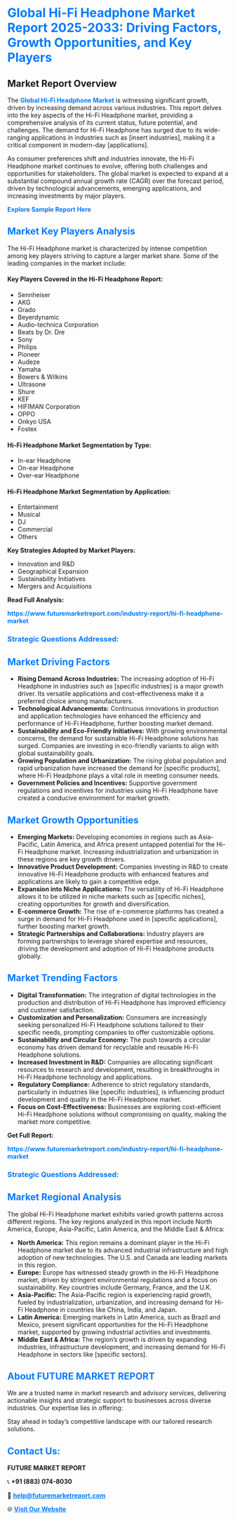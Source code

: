 <h1 style="color: #007BFF;">Global Hi-Fi Headphone Market Report 2025-2033: Driving Factors, Growth Opportunities, and Key Players</h1>

<section id="overview">
<h2>Market Report Overview</h2>
<p>The <a href="https://www.futuremarketreport.com/industry-report/hi-fi-headphone-market" style="color: #007BFF; text-decoration: none;"><strong>Global Hi-Fi Headphone Market</strong></a> is witnessing significant growth, driven by increasing demand across various industries. This report delves into the key aspects of the Hi-Fi Headphone market, providing a comprehensive analysis of its current status, future potential, and challenges. The demand for Hi-Fi Headphone has surged due to its wide-ranging applications in industries such as [insert industries], making it a critical component in modern-day [applications].</p>
<p>As consumer preferences shift and industries innovate, the Hi-Fi Headphone market continues to evolve, offering both challenges and opportunities for stakeholders. The global market is expected to expand at a substantial compound annual growth rate (CAGR) over the forecast period, driven by technological advancements, emerging applications, and increasing investments by major players.</p>
</section>

<section id="overview">
<p><a href="https://www.futuremarketreport.com/request-sample/reportId=60106" style="color: #007BFF; text-decoration: none;"><strong>Explore Sample Report Here</strong></a></p>
</section>

<section id="key-players">
<h2 style="color: #007BFF;">Market Key Players Analysis</h2>
<p>The Hi-Fi Headphone market is characterized by intense competition among key players striving to capture a larger market share. Some of the leading companies in the market include:</p>
<h4>Key Players Covered in the Hi-Fi Headphone Report:</h4>
<ul><li>Sennheiser</li><li>AKG</li><li>Grado</li><li>Beyerdynamic</li><li>Audio-technica Corporation</li><li>Beats by Dr. Dre</li><li>Sony</li><li>Philips</li><li>Pioneer</li><li>Audeze</li><li>Yamaha</li><li>Bowers &amp; Wilkins</li><li>Ultrasone</li><li>Shure</li><li>KEF</li><li>HIFIMAN Corporation</li><li>OPPO</li><li>Onkyo USA</li><li>Fostex</li></ul>
<h4>Hi-Fi Headphone Market Segmentation by Type:</h4>
<ul><li>In-ear Headphone</li><li>On-ear Headphone</li><li>Over-ear Headphone</li></ul>

<h4>Hi-Fi Headphone Market Segmentation by Application:</h4>
<ul><li>Entertainment</li><li>Musical</li><li>DJ</li><li>Commercial</li><li>Others</li></ul>
<p><strong>Key Strategies Adopted by Market Players:</strong></p>
<ul>
<li>Innovation and R&D</li>
<li>Geographical Expansion</li>
<li>Sustainability Initiatives</li>
<li>Mergers and Acquisitions</li>
</ul>
</section>

<section>
<p><strong>Read Full Analysis: </strong></p><a href="https://www.futuremarketreport.com/industry-report/hi-fi-headphone-market" style="color: #007BFF; text-decoration: none;"><strong>https://www.futuremarketreport.com/industry-report/hi-fi-headphone-market</strong></a>
<h3 style="color: #007BFF;">Strategic Questions Addressed:</h3>
</section>

<section id="driving-factors">
<h2 style="color: #007BFF;">Market Driving Factors</h2>
<ul>
<li><strong>Rising Demand Across Industries:</strong> The increasing adoption of Hi-Fi Headphone in industries such as [specific industries] is a major growth driver. Its versatile applications and cost-effectiveness make it a preferred choice among manufacturers.</li>
<li><strong>Technological Advancements:</strong> Continuous innovations in production and application technologies have enhanced the efficiency and performance of Hi-Fi Headphone, further boosting market demand.</li>
<li><strong>Sustainability and Eco-Friendly Initiatives:</strong> With growing environmental concerns, the demand for sustainable Hi-Fi Headphone solutions has surged. Companies are investing in eco-friendly variants to align with global sustainability goals.</li>
<li><strong>Growing Population and Urbanization:</strong> The rising global population and rapid urbanization have increased the demand for [specific products], where Hi-Fi Headphone plays a vital role in meeting consumer needs.</li>
<li><strong>Government Policies and Incentives:</strong> Supportive government regulations and incentives for industries using Hi-Fi Headphone have created a conducive environment for market growth.</li>
</ul>
</section>

<section id="growth-opportunities">
<h2 style="color: #007BFF;">Market Growth Opportunities</h2>
<ul>
<li><strong>Emerging Markets:</strong> Developing economies in regions such as Asia-Pacific, Latin America, and Africa present untapped potential for the Hi-Fi Headphone market. Increasing industrialization and urbanization in these regions are key growth drivers.</li>
<li><strong>Innovative Product Development:</strong> Companies investing in R&D to create innovative Hi-Fi Headphone products with enhanced features and applications are likely to gain a competitive edge.</li>
<li><strong>Expansion into Niche Applications:</strong> The versatility of Hi-Fi Headphone allows it to be utilized in niche markets such as [specific niches], creating opportunities for growth and diversification.</li>
<li><strong>E-commerce Growth:</strong> The rise of e-commerce platforms has created a surge in demand for Hi-Fi Headphone used in [specific applications], further boosting market growth.</li>
<li><strong>Strategic Partnerships and Collaborations:</strong> Industry players are forming partnerships to leverage shared expertise and resources, driving the development and adoption of Hi-Fi Headphone products globally.</li>
</ul>
</section>

<section id="trending-factors">
<h2 style="color: #007BFF;">Market Trending Factors</h2>
<ul>
<li><strong>Digital Transformation:</strong> The integration of digital technologies in the production and distribution of Hi-Fi Headphone has improved efficiency and customer satisfaction.</li>
<li><strong>Customization and Personalization:</strong> Consumers are increasingly seeking personalized Hi-Fi Headphone solutions tailored to their specific needs, prompting companies to offer customizable options.</li>
<li><strong>Sustainability and Circular Economy:</strong> The push towards a circular economy has driven demand for recyclable and reusable Hi-Fi Headphone solutions.</li>
<li><strong>Increased Investment in R&D:</strong> Companies are allocating significant resources to research and development, resulting in breakthroughs in Hi-Fi Headphone technology and applications.</li>
<li><strong>Regulatory Compliance:</strong> Adherence to strict regulatory standards, particularly in industries like [specific industries], is influencing product development and quality in the Hi-Fi Headphone market.</li>
<li><strong>Focus on Cost-Effectiveness:</strong> Businesses are exploring cost-efficient Hi-Fi Headphone solutions without compromising on quality, making the market more competitive.</li>
</ul>
</section>

<section>
<p><strong>Get Full Report: </strong></p><a href="https://www.futuremarketreport.com/industry-report/hi-fi-headphone-market" style="color: #007BFF; text-decoration: none;"><strong>https://www.futuremarketreport.com/industry-report/hi-fi-headphone-market</strong></a>
<h3 style="color: #007BFF;">Strategic Questions Addressed:</h3>
</section>


<section id="regional-analysis">
<h2 style="color: #007BFF;">Market Regional Analysis</h2>
<p>The global Hi-Fi Headphone market exhibits varied growth patterns across different regions. The key regions analyzed in this report include North America, Europe, Asia-Pacific, Latin America, and the Middle East & Africa:</p>
<ul>
<li><strong>North America:</strong> This region remains a dominant player in the Hi-Fi Headphone market due to its advanced industrial infrastructure and high adoption of new technologies. The U.S. and Canada are leading markets in this region.</li>
<li><strong>Europe:</strong> Europe has witnessed steady growth in the Hi-Fi Headphone market, driven by stringent environmental regulations and a focus on sustainability. Key countries include Germany, France, and the U.K.</li>
<li><strong>Asia-Pacific:</strong> The Asia-Pacific region is experiencing rapid growth, fueled by industrialization, urbanization, and increasing demand for Hi-Fi Headphone in countries like China, India, and Japan.</li>
<li><strong>Latin America:</strong> Emerging markets in Latin America, such as Brazil and Mexico, present significant opportunities for the Hi-Fi Headphone market, supported by growing industrial activities and investments.</li>
<li><strong>Middle East & Africa:</strong> The region’s growth is driven by expanding industries, infrastructure development, and increasing demand for Hi-Fi Headphone in sectors like [specific sectors].</li>
</ul>
</section>

<footer>
<h2 style="color: #007BFF;">About FUTURE MARKET REPORT</h2>
<p>We are a trusted name in market research and advisory services, delivering actionable insights and strategic support to businesses across diverse industries. Our expertise lies in offering:</p>

<p>Stay ahead in today’s competitive landscape with our tailored research solutions.</p>

<h2 style="color: #007BFF;">Contact Us:</h2>
<p><strong>FUTURE MARKET REPORT</strong></p>
<p>📞 <strong>+91 (883) 074-8030</strong></p>
<p>📧 <strong><a href="mailto:help@futuremarketreport.com" style="color: #007BFF;">help@futuremarketreport.com</a></strong></p>
<p>🌐 <strong><a href="https://www.futuremarketreport.com/" style="color: #007BFF;">Visit Our Website</a></strong></p>
</footer>